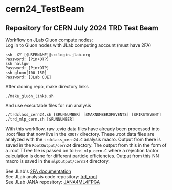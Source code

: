 # cern24_TestBeam

## Repository for CERN July 2024 TRD Test Beam

Workflow on JLab Gluon compute nodes:   
Log in to Gluon nodes with JLab computing account (must have 2FA)
```
ssh -XY [$USERNAME]@scilogin.jlab.org  
Password: [Pin+OTP]  
ssh hallgw  
Password: [Pin+OTP]  
ssh gluon[100-150]  
Password: [JLab CUE]  
```
After cloning repo, make directory links   
```
./make_gluon_links.sh  
```
And use executable files for run analysis   
```
./trdclass_cern24.sh [$RUNNUMBER] [$MAXNUMBEROFEVENTS] [$FIRSTEVENT]  
./trd_mlp_cern.sh [$RUNNUMBER]
```
With this workflow, raw .evio data files have already been processed into .root files that now live in the `ROOT/` directory. These .root data files are analyzed with the `trdclass_cern24.C` analysis macro. Output from there is saved in the `RootOutput/cern24` directory. The output from this in the form of a .root TTree file is passed on to `trd_mlp_cern.C` where a rejection factor calculation is done for different particle efficiencies. Output from this NN macro is saved in the `mlpOutput/cern24` directory.  

See JLab's [2FA documentation](https://jlab.servicenowservices.com/sp?id=kb_article_view&sysparm_article=KB0012313&sys_kb_id=a8caee091b990910a552ed3ce54bcbe3&spa=1.)  
See JLab analysis code repository: [trd_root](https://github.com/JeffersonLab/trd_root/tree/main)  
See JLab JANA repository: [JANA4ML4FPGA](https://github.com/JeffersonLab/JANA4ML4FPGA/tree/main)  

